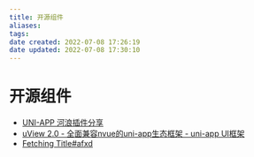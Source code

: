 ```yaml
---
title: 开源组件
aliases: 
tags: 
date created: 2022-07-08 17:26:19
date updated: 2022-07-08 17:30:10
---
```


# 开源组件

- [UNI-APP 河浪插件分享](https://mydarling.gitee.io/uniapp-extend/#/)
- [uView 2.0 - 全面兼容nvue的uni-app生态框架 - uni-app UI框架](https://www.uviewui.com/)
- [Fetching Title#afxd](https://limeui.qcoon.cn/#/painter)
